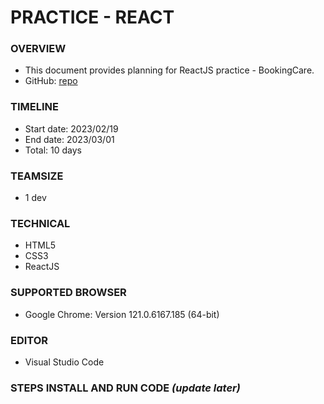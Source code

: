 # PRACTICE - REACT 

### OVERVIEW

- This document provides planning for ReactJS practice - BookingCare.
- GitHub: [repo](https://github.com/TranLeKhanhDuyen/intern-agility/tree/feat/practice)

### TIMELINE

- Start date: 2023/02/19
- End date: 2023/03/01
- Total: 10 days

### TEAMSIZE

- 1 dev

### TECHNICAL

- HTML5
- CSS3
- ReactJS

### SUPPORTED BROWSER

- Google Chrome: Version 121.0.6167.185 
 (64-bit)

### EDITOR

- Visual Studio Code


### STEPS INSTALL AND RUN CODE *(update later)*